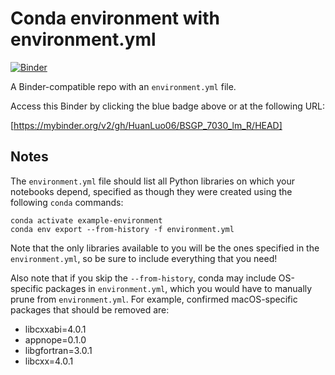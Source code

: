 # Conda environment with environment.yml

[![Binder](http://mybinder.org/badge_logo.svg)](https://mybinder.org/v2/gh/HuanLuo06/BSGP_7030_lm_R/HEAD)

A Binder-compatible repo with an `environment.yml` file.

Access this Binder by clicking the blue badge above or at the following URL:

[https://mybinder.org/v2/gh/HuanLuo06/BSGP_7030_lm_R/HEAD]

## Notes
The `environment.yml` file should list all Python libraries on which your notebooks
depend, specified as though they were created using the following `conda` commands:

```
conda activate example-environment
conda env export --from-history -f environment.yml
```

Note that the only libraries available to you will be the ones specified in
the `environment.yml`, so be sure to include everything that you need! 

Also note that if you skip the `--from-history`, conda may include OS-specific
packages in `environment.yml`, which you would have to manually prune from
`environment.yml`.  For example, confirmed macOS-specific packages that should
be removed are:

* libcxxabi=4.0.1
* appnope=0.1.0
* libgfortran=3.0.1
* libcxx=4.0.1
